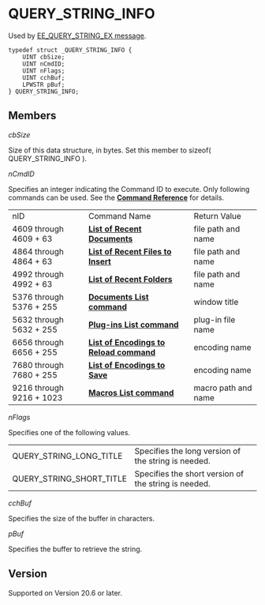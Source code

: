# QUERY\_STRING\_INFO

Used by [EE\_QUERY\_STRING\_EX message](../message/ee_query_string_ex).

```
typedef struct _QUERY_STRING_INFO {
	UINT cbSize;
	UINT nCmdID;
	UINT nFlags;
	UINT cchBuf;
	LPWSTR pBuf;
} QUERY_STRING_INFO;
```

## Members

_cbSize_

Size of this data structure, in bytes. Set this member to sizeof( QUERY\_STRING\_INFO ).

_nCmdID_

Specifies an integer indicating the Command ID to execute. Only following commands can be used. See the
**[Command Reference](../../cmd/index)** for details.

|     |     |     |
| --- | --- | --- |
| nID | Command Name | Return Value |
| 4609 through 4609 + 63 | [**List of Recent Documents**](../../cmd/file/file_mru_file1) | file path and name |
| 4864 through 4864 + 63 | [**List of Recent Files to Insert**](../../cmd/file/file_mru_insert1) | file path and name |
| 4992 through 4992 + 63 | [**List of Recent Folders**](../../cmd/file/file_mru_folder1) | file path and name |
| 5376 through 5376 + 255 | **[Documents List command](../../cmd/window/window_menu)** | window title |
| 5632 through 5632 + 255 | **[Plug-ins List command](../../cmd/tools/plug_in1)** | plug-in file name |
| 6656 through 6656 + 255 | [**List of Encodings to Reload command**](../../cmd/file/file_reload_defined) | encoding name |
| 7680 through 7680 + 255 | [**List of Encodings to Save**](../../cmd/file/file_save_defined) | encoding name |
| 9216 through 9216 + 1023 | **[Macros List command](../../cmd/macros/macro1)** | macro path and name |

_nFlags_

Specifies one of the following values.

|     |     |
| --- | --- |
| QUERY\_STRING\_LONG\_TITLE | Specifies the long version of the string is needed. |
| QUERY\_STRING\_SHORT\_TITLE | Specifies the short version of the string is needed. |

_cchBuf_

Specifies the size of the buffer in characters.

_pBuf_

Specifies the buffer to retrieve the string.

## Version

Supported on Version 20.6 or later.
